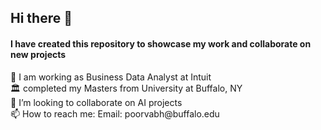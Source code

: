 ## Hi there 👋 
#### I have created this repository to showcase my work and collaborate on new projects
<p>🌱 I am working as Business Data Analyst at Intuit<br>
🏛 completed my Masters from University at Buffalo, NY<br>
👯 I’m looking to collaborate on AI projects <br >📫 How to reach me: Email: poorvabh@buffalo.edu</p>

<!--
**poorvabh/poorvabh** is a ✨ _special_ ✨ repository because its `README.md` (this file) appears on your GitHub profile.

Here are some ideas to get you started:

- <p> 🏛 I Completed my Masters from University at Buffalo, NY</p>
- 🌱 I’m currently learning ...
- 👯 I’m looking to collaborate on AI projects..
- 🤔 I’m looking for help with ...
- 💬 Ask me about ...
- 📫 How to reach me: Email: poorvabh@buffalo.edu
- 😄 Pronouns: ...
- ⚡ Fun fact: ...
-->

